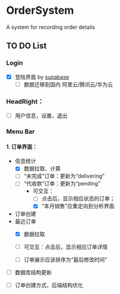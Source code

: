 # OrderSystem
A system for recording order details

## TO DO List
### Login
- [x] 登陆界面 by [supabase](https://supabase.com/dashboard/project/horxssmuzgkqgcotqmwv)
  - [ ] 数据迁移到国内 阿里云/腾讯云/华为云

### HeadRight：
- [ ] 用户信息，设置，退出

###  Menu Bar
#### 1. 订单界面：
  - 信息统计
    - [x] 数据拉取、计算
    - [ ] “未完成”订单：更新为“delivering”
    - [ ] “代收款”订单：更新为“pending”
      - 可交互：
        - [ ] 点击后，显示相应状态的订单；
        - [x] “本月销售”应重定向到分析界面
  - 订单创建
  - 最近订单
    - [x] 数据拉取
    - [ ] 可交互：点击后，显示相应订单详情
    - [ ] 订单展示应该排序为“最后修改时间”



  - [ ] 数据库结构更新
  - [ ] 订单创建方式，后端结构优化



